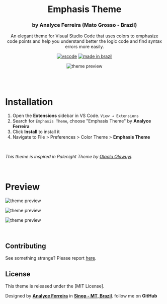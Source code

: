 
<div align="center">

# Emphasis Theme
### by Analyce Ferreira (Mato Grosso - Brazil)

An elegant theme for Visual Studio Code that uses colors to emphasize code points and help you understand better the logic code and find syntax errors more easily.

[![vscode](https://img.shields.io/badge/vscode-v1.18+-373277.svg?style=for-the-badge)](https://code.visualstudio.com/updates/v1_12) [![made in brazil](https://img.shields.io/badge/made%20in-brazil-008751.svg?style=for-the-badge)](https://www.google.com/maps/place/brazil)

![theme preview](https://imgur.com/0huZwJt.png)
</div>

<br>
<br>

# Installation

1. Open the **Extensions** sidebar in VS Code. `View → Extensions`
1. Search for `Emphasis Theme`, choose "Emphasis Theme" by **Analyce Ferreira**
1. Click **Install** to install it
1. Navigate to File > Preferences > Color Theme > **Emphasis Theme** 

<br>

_This theme is inspired in Palenight Theme by [Olaolu Olawuyi](https://twitter.com/mrolaolu)._  

<br>

# Preview

![theme preview](https://imgur.com/YextJsu.png)



![theme preview](https://imgur.com/rLPnWPC.png)



![theme preview](https://imgur.com/ZREjh8E.png)

<br>

## Contributing

See something strange? Please report [here](https://github.com/analyceferreira/emphasis-theme/issues).

## License

This theme is released under the [MIT License].

Designed by **[Analyce Ferreira](https://analyceferreira.com.br)** in **[Sinop - MT, Brazil](https://www.google.com/maps/place/sinop)**. 
follow me on **GitHub** 

